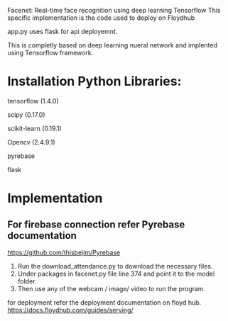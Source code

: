 Facenet: Real-time face recognition using deep learning Tensorflow 
This specific implementation is the code used to deploy on Floydhub 

app.py uses flask for api deployemnt.

This is completly based on deep learning nueral network and implented using Tensorflow framework. 
# Installation Python Libraries:

tensorflow (1.4.0)

scipy (0.17.0)

scikit-learn (0.19.1)

Opencv (2.4.9.1)

pyrebase

flask

# Implementation
## For firebase connection refer Pyrebase documentation
https://github.com/thisbejim/Pyrebase

1. Run the download_attendance.py to download the necessary files.
2. Under packages in facenet.py file line 374 and point it to the model folder.
3. Then use any of the webcam / image/ video to run the program.

for deployment refer the deployment documentation on floyd hub.
https://docs.floydhub.com/guides/serving/
